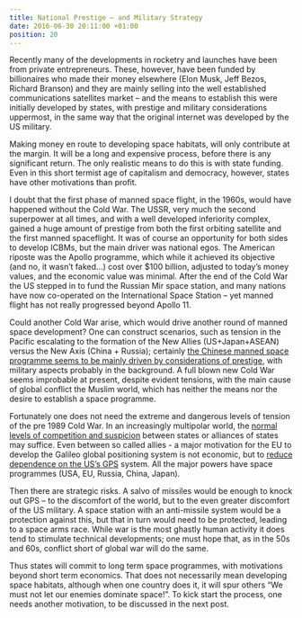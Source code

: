 ```yaml
---
title: National Prestige – and Military Strategy
date: 2016-06-30 20:11:00 +01:00
position: 20
---
```


Recently many of the developments in rocketry and launches have been from private entrepreneurs. These, however, have been funded by billionaires who made their money elsewhere (Elon Musk, Jeff Bezos, Richard Branson) and they are mainly selling into the well established communications satellites market – and the means to establish this were initially developed by states, with prestige and military considerations uppermost, in the same way that the original internet was developed by the US military.

Making money en route to developing space habitats, will only contribute at the margin. It will be a long and expensive process, before there is any significant return. The only realistic means to do this is with state funding. Even in this short termist age of capitalism and democracy, however, states have other motivations than profit.

I doubt that the first phase of manned space flight, in the 1960s, would have happened without the Cold War. The USSR, very much the second superpower at all times, and with a well developed inferiority complex, gained a huge amount of prestige from both the first orbiting satellite and the first manned spaceflight. It was of course an opportunity for both sides to develop ICBMs, but the main driver was national egos. The American riposte was the Apollo programme, which while it achieved its objective (and no, it wasn’t faked…) cost over $100 billion, adjusted to today’s money values, and the economic value was minimal. After the end of the Cold War the US stepped in to fund the Russian Mir space station, and many nations have now co-operated on the International Space Station – yet manned flight has not really progressed beyond Apollo 11.

Could another Cold War arise, which would drive another round of manned space development? One can construct scenarios, such as tension in the Pacific escalating to the formation of the New Allies (US+Japan+ASEAN) versus the New Axis (China + Russia); certainly [the Chinese manned space programme seems to be mainly driven by considerations of prestige][china-space-program], with military aspects probably in the background. A full blown new Cold War seems improbable at present, despite evident tensions, with the main cause of global conflict the Muslim world, which has neither the means nor the desire to establish a space programme.

Fortunately one does not need the extreme and dangerous levels of tension of the pre 1989 Cold War. In an increasingly multipolar world, the [normal levels of competition and suspicion][spacex-announcement] between states or alliances of states may suffice. Even between so called allies - a major motivation for the EU to develop the Galileo global positioning system is not economic, but to [reduce dependence on the US’s GPS][european-gps] system. All the major powers have space programmes (USA, EU, Russia, China, Japan).

Then there are strategic risks. A salvo of missiles would be enough to knock out GPS – to the discomfort of the world, but to the even greater discomfort of the US military. A space station with an anti-missile system would be a protection against this, but that in turn would need to be protected, leading to a space arms race. While war is the most ghastly human activity it does tend to stimulate technical developments; one must hope that, as in the 50s and 60s, conflict short of global war will do the same.

Thus states will commit to long term space programmes, with motivations beyond short term economics. That does not necessarily mean developing space habitats, although when one country does it, it will spur others “We must not let our enemies dominate space!”. To kick start the process, one needs another motivation, to be discussed in the next post.

[china-space-program]: http://www.spacedaily.com/news/china-99p.html
[spacex-announcement]: http://www.businessinsider.com/spacex-announcement-space-travel-is-about-american-prestige-again-2014-9?IR=T
[european-gps]: http://ec.europa.eu/dgs/energy_transport/galileo/doc/gal_european_dependence_on_gps_rev22.pdf
